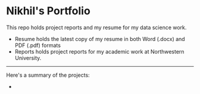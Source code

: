 # Nikhil's Portfolio

This repo holds project reports and my resume for my data science work.

- Resume holds the latest copy of my resume in both Word (.docx) and PDF (.pdf) formats
- Reports holds project reports for my academic work at Northwestern University.

---

Here's a summary of the projects:

- <INSERT HERE>
